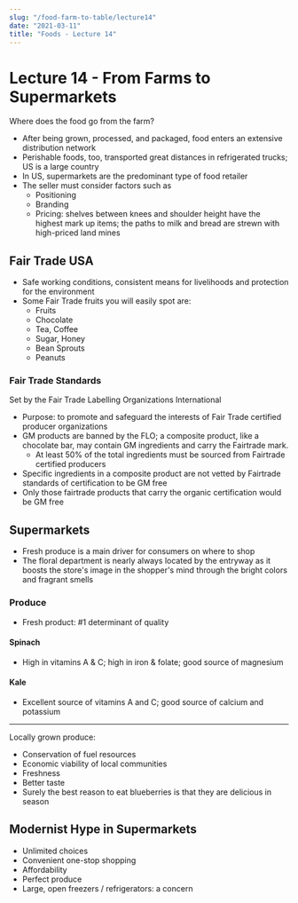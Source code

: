 ```yaml
---
slug: "/food-farm-to-table/lecture14"
date: "2021-03-11"
title: "Foods - Lecture 14"
---
```


# Lecture 14 - From Farms to Supermarkets

Where does the food go from the farm?

- After being grown, processed, and packaged, food enters an extensive distribution network
- Perishable foods, too, transported great distances in refrigerated trucks; US is a large country
- In US, supermarkets are the predominant type of food retailer
- The seller must consider factors such as
  - Positioning
  - Branding
  - Pricing: shelves between knees and shoulder height have the highest mark up items; the paths to milk and bread are strewn with high-priced land mines

## Fair Trade USA

- Safe working conditions, consistent means for livelihoods and protection for the environment
- Some Fair Trade fruits you will easily spot are:
  - Fruits
  - Chocolate
  - Tea, Coffee
  - Sugar, Honey
  - Bean Sprouts
  - Peanuts

### Fair Trade Standards

Set by the Fair Trade Labelling Organizations International

- Purpose: to promote and safeguard the interests of Fair Trade certified producer organizations
- GM products are banned by the FLO; a composite product, like a chocolate bar, may contain GM ingredients and carry the Fairtrade mark.
  - At least 50% of the total ingredients must be sourced from Fairtrade certified producers
- Specific ingredients in a composite product are not vetted by Fairtrade standards of certification to be GM free
- Only those fairtrade products that carry the organic certification would be GM free

## Supermarkets
- Fresh produce is a main driver for consumers on where to shop
- The floral department is nearly always located by the entryway as it boosts the store's image in the shopper's mind through the bright colors and fragrant smells

### Produce

- Fresh product: #1 determinant of quality

#### Spinach
- High in vitamins A & C; high in iron & folate; good source of magnesium

#### Kale
- Excellent source of vitamins A and C; good source of calcium and potassium

---

Locally grown produce:
  - Conservation of fuel resources
  - Economic viability of local communities
  - Freshness
  - Better taste
- Surely the best reason to eat blueberries is that they are delicious in season

## Modernist Hype in Supermarkets

- Unlimited choices
- Convenient one-stop shopping
- Affordability
- Perfect produce
- Large, open freezers / refrigerators: a concern

